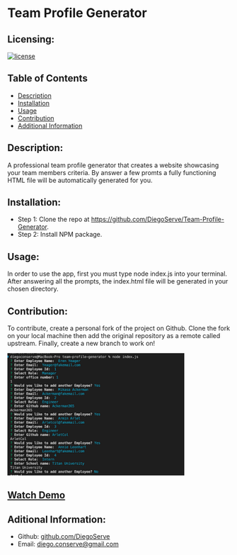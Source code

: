 # Team Profile Generator
  
## Licensing:
[![license](https://img.shields.io/badge/license-none-blue)](https://shields.io)

## Table of Contents
- [Description](#description)
- [Installation](#installation)
- [Usage](#usage)
- [Contribution](#contribution)
- [Additional Information](#additional-information)

## Description:
A professional team profile generator that creates a website showcasing your team members criteria. By answer a few promts a fully functioning HTML file will be automatically generated for you.

## Installation:
- Step 1: Clone the repo at https://github.com/DiegoServe/Team-Profile-Generator.  
- Step 2: Install NPM package.

## Usage:
In order to use the app, first you must type node index.js into your terminal.  After answering all the prompts, the index.html file will be generated in your chosen directory.

## Contribution:
To contribute, create a personal fork of the project on Github. Clone the fork on your local machine then add the original repository as a remote called upstream. Finally, create a new branch to work on!

![team profile screenshot](./assests/images/Screen%20Shot%202022-10-11%20at%2010.07.10%20PM.png)

## [Watch Demo](https://drive.google.com/file/d/1QardK1ZzdJ7cTvsVjMH5bkvCGTSYyqfJ/view)

## Aditional Information:
- Github: [github.com/DiegoServe](DiegoServe)
- Email: diego.conserve@gmail.com 